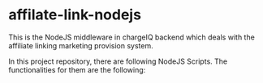 # affilate-link-nodejs

This is the NodeJS middleware in chargeIQ backend which deals with the affiliate linking marketing provision system.

In this project repository, there are following NodeJS Scripts. The functionalities for them are the following: 
